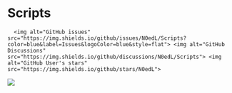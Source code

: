 # Scripts
      <img alt="GitHub issues" src="https://img.shields.io/github/issues/N0edL/Scripts?color=blue&label=Issues&logoColor=blue&style=flat"> <img alt="GitHub Discussions" src="https://img.shields.io/github/discussions/N0edL/Scripts"> <img alt="GitHub User's stars" src="https://img.shields.io/github/stars/N0edL">



























![](https://komarev.com/ghpvc/?username=N0edL-github-username&style=flat)
